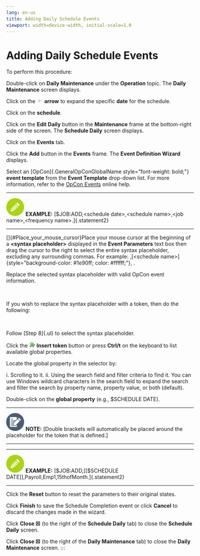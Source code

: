 ```yaml
---
lang: en-us
title: Adding Daily Schedule Events
viewport: width=device-width, initial-scale=1.0
---
```


#  Adding Daily Schedule Events

To perform this procedure:

Double-click on **Daily Maintenance** under the **Operation** topic. The
**Daily Maintenance** screen displays.

Click on the ![](../../../Resources/Images/EM/EMarrowtoexpand.png)
**arrow** to expand the specific **date** for the schedule.

Click on the **schedule**.

Click on the **Edit Daily** button in the **Maintenance** frame at the
bottom-right side of the screen. The **Schedule Daily** screen displays.

Click on the **Events** tab.

Click the **Add** button in the **Events** frame. The **Event Definition
Wizard** displays.

Select an [OpCon]{.GeneralOpConGlobalName style="font-weight: bold;"} **event template** from the **Event Template** drop-down list. For more
information, refer to the [OpCon Events](../../OpCon-Events/Introduction.md) online help.

  --------------------------------------------------------------------------------------------------------------------------------- ------------------------------------------------------------------------------------------------------------
  ![White pencil icon on green circular background](../../../Resources/Images/example-icon(48x48).png "Example icon")   **EXAMPLE:** [\$JOB:ADD,\<schedule date\>,\<schedule name\>,\<job name\>,\<frequency name\>.]{.statement2}
  --------------------------------------------------------------------------------------------------------------------------------- ------------------------------------------------------------------------------------------------------------

[]{#Place_your_mouse_cursor}Place your mouse cursor at the beginning of a **\<syntax placeholder\>** displayed in the **Event Parameters** text
box then drag the cursor to the right to select the entire syntax
placeholder, excluding any surrounding commas. For example: ,[\<schedule name\>]{style="background-color: #1e90ff; color: #ffffff;"}, .

Replace the selected syntax placeholder with valid
OpCon event information.

 

If you wish to replace the syntax placeholder with a token, then do the
following:

 

Follow [Step 8]{.ul} to select the syntax placeholder.

Click the ![Insert Token buton](../../../Resources/Images/EM/EMinserttoken.png "Insert Token button")
**Insert token** button or press **Ctrl/t** on the keyboard to list
available global properties.

Locate the global property in the selector by:

i.  Scrolling to it.
ii. Using the search field and filter criteria to find it. You can use
    Windows wildcard characters in the search field to expand the search
    and filter the search by property name, property value, or both
    (default).

Double-click on the **global property** (e.g., \$SCHEDULE DATE).

  -------------------------------------------------------------------------------------------------------------------------------- ----------------------------------------------------------------------------------------------------------------------------
  ![White pencil/paper icon on gray circular background](../../../Resources/Images/note-icon(48x48).png "Note icon")   **NOTE:** [Double brackets will automatically be placed around the placeholder for the token that is defined.]
  -------------------------------------------------------------------------------------------------------------------------------- ----------------------------------------------------------------------------------------------------------------------------

  --------------------------------------------------------------------------------------------------------------------------------- -----------------------------------------------------------------------------------------
  ![White pencil icon on green circular background](../../../Resources/Images/example-icon(48x48).png "Example icon")   **EXAMPLE:** [\$JOB:ADD,\[\[\$SCHEDULE DATE\]\],Payroll,Emp1,15thofMonth.]{.statement2}
  --------------------------------------------------------------------------------------------------------------------------------- -----------------------------------------------------------------------------------------

Click the **Reset** button to reset the parameters to their original
states.

Click **Finish** to save the Schedule Completion event or click
**Cancel** to discard the changes made in the wizard.

Click **Close ☒** (to the right of the **Schedule Daily** tab) to close
the **Schedule Daily** screen.

Click **Close ☒** (to the right of the **Daily Maintenance** tab) to
close the **Daily Maintenance** screen.
:::

 

